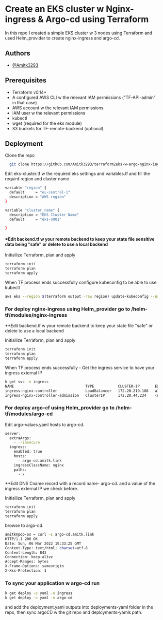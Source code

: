
# Create an EKS cluster w Nginx-ingress & Argo-cd using Terraform

In this repo I created a simple EKS cluster w 3 nodes using Terraform and used Helm_provider to create nginx-ingress and argo-cd.  

## Authors

- [@Amitk3293 ](https://github.com/Amitk3293)


## Prerequisites

 - Terraform v0.14+
 - A configured AWS CLI w the relevant IAM permissions ("TF-API-admin" in that case)
 - AWS account w the relevant IAM permissions
 - IAM user w the relevant permissions
 - kubectl
 - wget (required for the eks module)
 - S3 buckets for TF-remote-backend (optional)


## Deployment

Clone the repo

```bash
  git clone https://github.com/Amitk3293/terraform2eks-w-argo-nginx-ingress.git
```

Edit eks-cluster.tf w the required eks settings and variables.tf and fill the requird region and cluster name
```bash
variable "region" {
  default     = "eu-central-1"
  description = "AWS region"
}

variable "cluster_name" {
  description = "EKS Cluster Name"
  default     = "eks-0001"

}
```

#### *Edit backend.tf w your remote backend to keep your state file sensitive data being "safe" or delete to use a local backend



Initiallize Terraform, plan and apply
```bash
terraform init
terraform plan
terraform apply
```
When TF process ends successfully configure kubeconfig to be able to use kubectl
```bash
aws eks --region $(terraform output -raw region) update-kubeconfig --name $(terraform output -raw cluster_name)
```

### For deploy nginx-ingress using Helm_provider go to /helm-tf/modules/nginx-ingress

**Edit backend.tf w your remote backend to keep your state file "safe" or delete to use a local backend

Initiallize Terraform, plan and apply
```bash
terraform init
terraform plan
terraform apply
```

When TF process ends successfully -  Get the ingress service to have your ingress external IP 

```bash
k get svc -n ingress
NAME                                 TYPE           CLUSTER-IP       EXTERNAL-IP                                                                 PORT(S)                      AGE
ingress-nginx-controller             LoadBalancer   172.20.219.188   a1ceeff3173e8452ab3b1b5c42b60069-404761402.eu-central-1.elb.amazonaws.com   80:31114/TCP,443:31853/TCP   54s
ingress-nginx-controller-admission   ClusterIP      172.20.44.234    <none>                                                                      443/TCP                      54s
```

### For deploy argo-cf using Helm_provider go to /helm-tf/modules/argo-cd
Edit argo-values.yaml hosts to argo-cd.<your-domain>
```bash
server:
  extraArgs:
    - --insecure
  ingress:
    enabled: true
    hosts:
      - argo-cd.amitk.link
    ingressClassName: nginx
    paths:
      - /
```
**Edit DNS Cname record with a record name- argo-cd.<your-domain> and a value of the ingress external IP we check before.


Initiallize Terraform, plan and apply
```bash
terraform init
terraform plan
terraform apply
```


browse to argo-cd.<your-domain>
```bash
amitk@pop-os ~ curl -I argo-cd.amitk.link
HTTP/1.1 200 OK
Date: Sun, 06 Mar 2022 19:33:25 GMT
Content-Type: text/html; charset=utf-8
Content-Length: 843
Connection: keep-alive
Accept-Ranges: bytes
X-Frame-Options: sameorigin
X-Xss-Protection: 1
```

### To sync your application w argo-cd run 
```bash
k get deploy -o yaml -n ingress
k get deploy -o yaml -n argo-cd
```
and add the deployment.yaml outputs into deployments-yaml folder in the repo, then sync argoCD w the git repo and deployments-yamls path.
